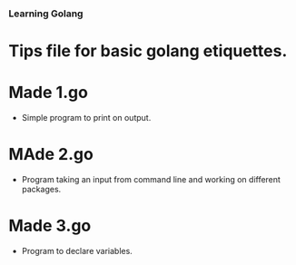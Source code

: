 ### Learning Golang

# Tips file for basic golang etiquettes.

# Made 1.go
- Simple program to print on output.

# MAde 2.go
- Program taking an input from command line and working on different packages.

# Made 3.go
- Program to declare variables.

